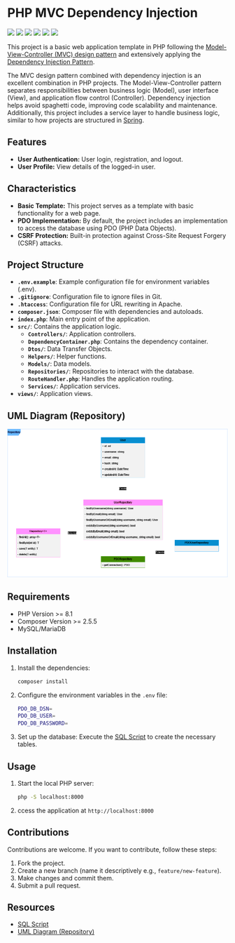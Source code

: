 # PHP MVC Dependency Injection

[![](https://img.shields.io/badge/PHP-777BB4?style=for-the-badge&logo=php&logoColor=white)](https://www.php.net/)
[![](https://img.shields.io/badge/Apache-D22128?style=for-the-badge&logo=Apache&logoColor=white)](https://httpd.apache.org/)
[![](https://img.shields.io/badge/MariaDB-003545?style=for-the-badge&logo=mariadb&logoColor=white)](https://mariadb.org/)
[![](https://img.shields.io/badge/Composer-885630?style=for-the-badge&logo=Composer&logoColor=white)](https://getcomposer.org/)
[![](https://img.shields.io/badge/GIT-E44C30?style=for-the-badge&logo=git&logoColor=white)](https://git-scm.com/)
[![](https://img.shields.io/badge/GitHub-100000?style=for-the-badge&logo=github&logoColor=white)](https://github.com/)

This project is a basic web application template in PHP following the [Model-View-Controller (MVC) design pattern](https://en.wikipedia.org/wiki/Model%E2%80%93view%E2%80%93controller) and extensively applying the [Dependency Injection Pattern](https://en.wikipedia.org/wiki/Dependency_injection).

The MVC design pattern combined with dependency injection is an excellent combination in PHP projects. The Model-View-Controller pattern separates responsibilities between business logic (Model), user interface (View), and application flow control (Controller). Dependency injection helps avoid spaghetti code, improving code scalability and maintenance. Additionally, this project includes a service layer to handle business logic, similar to how projects are structured in [Spring](https://spring.io/).

## Features

- **User Authentication:** User login, registration, and logout.
- **User Profile:** View details of the logged-in user.

## Characteristics

- **Basic Template:** This project serves as a template with basic functionality for a web page.
- **PDO Implementation:** By default, the project includes an implementation to access the database using PDO (PHP Data Objects).
- **CSRF Protection:** Built-in protection against Cross-Site Request Forgery (CSRF) attacks.

## Project Structure

- **`.env.example`**: Example configuration file for environment variables (.env).
- **`.gitignore`**: Configuration file to ignore files in Git.
- **`.htaccess`**: Configuration file for URL rewriting in Apache.
- **`composer.json`**: Composer file with dependencies and autoloads.
- **`index.php`**: Main entry point of the application.
- **`src/`**: Contains the application logic.
  - **`Controllers/`**: Application controllers.
  - **`DependencyContainer.php`**: Contains the dependency container.
  - **`Dtos/`**: Data Transfer Objects.
  - **`Helpers/`**: Helper functions.
  - **`Models/`**: Data models.
  - **`Repositories/`**: Repositories to interact with the database.
  - **`RouteHandler.php`**: Handles the application routing.
  - **`Services/`**: Application services.
- **`views/`**: Application views.

## UML Diagram (Repository)

![](./resources/php-mvc-repository.png)

## Requirements

- PHP Version >= 8.1
- Composer Version >= 2.5.5
- MySQL/MariaDB

## Installation


1. Install the dependencies:
   ```bash
   composer install
   ```
2. Configure the environment variables in the `.env` file:
   ```bash
   PDO_DB_DSN=
   PDO_DB_USER=
   PDO_DB_PASSWORD=
   ```
3. Set up the database:
   Execute the [SQL Script](./resources/php-mvc.sql) to create the necessary tables.

## Usage

1. Start the local PHP server:
   ```bash
   php -S localhost:8000
   ```
2. ccess the application at `http://localhost:8000`

## Contributions

Contributions are welcome. If you want to contribute, follow these steps:

1. Fork the project.
2. Create a new branch (name it descriptively e.g., `feature/new-feature`).
3. Make changes and commit them.
4. Submit a pull request.

## Resources

- [SQL Script](./resources/php-mvc-repository.png)
- [UML Diagram (Repository)](./resources/php-mvc-repository.png)
